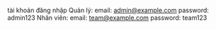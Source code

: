 tài khoản đăng nhập
Quản lý:
email: admin@example.com
password: admin123
Nhân viên:
email: team@example.com
password: team123
